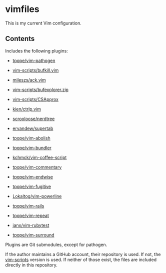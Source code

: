 vimfiles
========

This is my current Vim configuration.

Contents
--------

Includes the following plugins:

* [tpope/vim-pathogen](https://github.com/tpope/vim-pathogen)

* [vim-scripts/bufkill.vim](https://github.com/vim-scripts/bufkill.vim.git)
* [mileszs/ack.vim](https://github.com/mileszs/ack.vim.git)
* [vim-scripts/bufexplorer.zip](https://github.com/vim-scripts/bufexplorer.zip.git)
* [vim-scripts/CSApprox](https://github.com/vim-scripts/CSApprox.git)
* [kien/ctrlp.vim](https://github.com/kien/ctrlp.vim.git)
* [scrooloose/nerdtree](https://github.com/scrooloose/nerdtree.git)
* [ervandew/supertab](https://github.com/ervandew/supertab.git)
* [tpope/vim-abolish](https://github.com/tpope/vim-abolish.git)
* [tpope/vim-bundler](https://github.com/tpope/vim-bundler.git)
* [kchmck/vim-coffee-script](https://github.com/kchmck/vim-coffee-script.git)
* [tpope/vim-commentary](https://github.com/tpope/vim-commentary.git)
* [tpope/vim-endwise](https://github.com/tpope/vim-endwise.git)
* [tpope/vim-fugitive](https://github.com/tpope/vim-fugitive.git)
* [Lokaltog/vim-powerline](https://github.com/Lokaltog/vim-powerline.git)
* [tpope/vim-rails](https://github.com/tpope/vim-rails.git)
* [tpope/vim-repeat](https://github.com/tpope/vim-repeat.git)
* [janx/vim-rubytest](https://github.com/janx/vim-rubytest.git)
* [tpope/vim-surround](https://github.com/tpope/vim-surround.git)

Plugins are Git submodules, except for pathogen.

If the author maintains a GitHub account, their repository is used.  If not,
the [vim-scripts](https://github.com/vim-scripts) version is used.  If
neither of those exist, the files are included directly in this repository.
